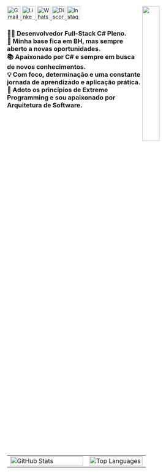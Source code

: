 <img 
  width="30%" 
  frameBorder="0" 
  align="right" 
  src="https://media.giphy.com/media/3HbtyiV6otnLf4WHSN/giphy.gif"
/>

<!-- Redes sociais -->
<div align="top" frameBorder="0">
  <a href="mailto:endykeven@gmail.com">
    <img 
      src="https://d1muf25xaso8hp.cloudfront.net/https%3A%2F%2Fs3.amazonaws.com%2Fappforest_uf%2Ff1626355319613x484158047569452200%2FGmail_Small_Business.gif?w=64&h=64&auto=compress&dpr=1&fit=max" 
      height="35px" 
      alt="Gmail"
    />
  </a>
  <a href="https://www.linkedin.com/in/keveen-menezes-52592162">
    <img 
      src="https://cliply.co/wp-content/uploads/2021/02/372102050_LINKEDIN_ICON_TRANSPARENT_400.gif" 
      height="35px" 
      alt="LinkedIn"
    />
  </a>
  <a href="https://wa.me/5531984237807">
    <img 
      src="https://cliply.co/wp-content/uploads/2021/08/372108180_WHATSAPP_ICON_400.gif" 
      height="35px" 
      alt="WhatsApp"
    />
  </a>
  <a href="https://discord.gg/gQtyN4RQ">
    <img 
      src="https://cliply.co/wp-content/uploads/2021/08/372108630_DISCORD_LOGO_400.gif" 
      height="35px" 
      alt="Discord"
    />
  </a>
  <a href="https://www.instagram.com/keveenmenezes/">
    <img 
      src="https://cliply.co/wp-content/uploads/2019/07/371907300_INSTAGRAM_ICON_TRANSPARENT_400.gif" 
      height="35px" 
      alt="Instagram"
    />
  </a>
</div>

<h3 align="left">
  👨‍💻 Desenvolvedor Full-Stack C# Pleno.<br/>
  🚀 Minha base fica em BH, mas sempre aberto a novas oportunidades.<br/>
  📚 Apaixonado por C# e sempre em busca de novos conhecimentos.<br/>
  💡 Com foco, determinação e uma constante jornada de aprendizado e aplicação prática.<br/>
  🔧 Adoto os princípios de Extreme Programming e sou apaixonado por Arquitetura de Software.<br/>
</h3>

<table style="border:none; width: 100%;">
  <tr>
    <td style="width: 56%; border: none;">
      <a href="https://github.com/keveenmenezes/github-readme-stats">
        <img 
          align="center" 
          style="width: 100%;" 
          src="https://github-readme-stats.vercel.app/api?username=KeveenMenezes&hide=prs,issues,contribs&count_private=true&show_icons=true&theme=github_dark" 
          alt="GitHub Stats"
        />
      </a>
    </td>
    <td style="width: 42%; border: none;">
      <a href="https://github.com/keveenmenezes/convoychat">
        <img 
          align="center" 
          style="width: 100%;" 
          src="https://github-readme-stats.vercel.app/api/top-langs/?username=keveenmenezes&langs_count=4&layout=compact&theme=github_dark" 
          alt="Top Languages"
        />
      </a>
    </td>
  </tr>
</table>
